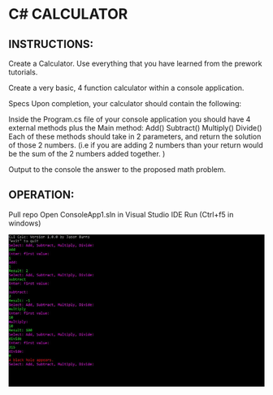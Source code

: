 # C# CALCULATOR

## INSTRUCTIONS:

Create a Calculator. Use everything that you have learned from the prework tutorials.

Create a very basic, 4 function calculator within a console application.

Specs
Upon completion, your calculator should contain the following:

Inside the Program.cs file of your console application you should have 4 external methods plus the Main method:
Add()
Subtract()
Multiply()
Divide()
Each of these methods should take in 2 parameters, and return the solution of those 2 numbers. (i.e if you are adding 2 numbers than your return would be the sum of the 2 numbers added together. )

Output to the console the answer to the proposed math problem.

## OPERATION:

Pull repo
Open ConsoleApp1.sln in Visual Studio IDE
Run (Ctrl+f5 in windows)

![Capture](https://github.com/jasonb315/Calculator/blob/master/assets/Capture.JPG) <br>

